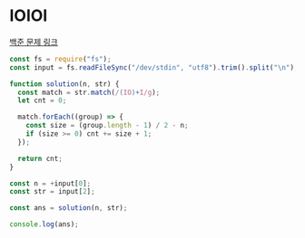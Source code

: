 # IOIOI

[백준 문제 링크](https://www.acmicpc.net/problem/5430)

```javascript
const fs = require("fs");
const input = fs.readFileSync("/dev/stdin", "utf8").trim().split("\n");

function solution(n, str) {
  const match = str.match(/(IO)+I/g);
  let cnt = 0;

  match.forEach((group) => {
    const size = (group.length - 1) / 2 - n;
    if (size >= 0) cnt += size + 1;
  });

  return cnt;
}

const n = +input[0];
const str = input[2];

const ans = solution(n, str);

console.log(ans);
```
